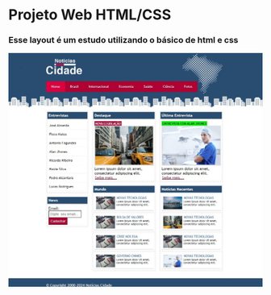 # Projeto Web HTML/CSS
### Esse layout é um estudo utilizando o básico de html e css
![Site de notícias](img/print_nc_web.jpg)